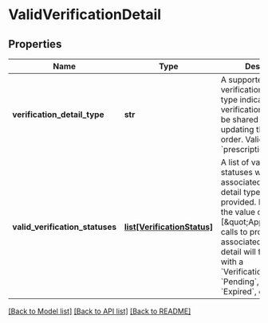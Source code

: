 # ValidVerificationDetail

## Properties
Name | Type | Description | Notes
------------ | ------------- | ------------- | -------------
**verification_detail_type** | **str** | A supported type of verification detail. The type indicates which verification detail could be shared while updating the regulated order. Valid value: &#x60;prescriptionDetail&#x60;. | 
**valid_verification_statuses** | [**list[VerificationStatus]**](VerificationStatus.md) | A list of valid verification statuses where the associated verification detail type may be provided. For example, if the value of this field is [\&quot;Approved\&quot;], calls to provide the associated verification detail will fail for orders with a &#x60;VerificationStatus&#x60; of &#x60;Pending&#x60;, &#x60;Rejected&#x60;, &#x60;Expired&#x60;, or &#x60;Cancelled&#x60;. | 

[[Back to Model list]](../README.md#documentation-for-models) [[Back to API list]](../README.md#documentation-for-api-endpoints) [[Back to README]](../README.md)


